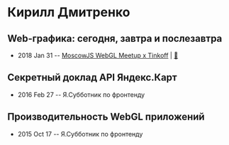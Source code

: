 # Кирилл Дмитренко

## Web-графика: сегодня, завтра и послезавтра
- 2018 Jan 31 -- [MoscowJS WebGL Meetup x Tinkoff](https://youtu.be/O0vBlgjm6P8)  | [:notebook:](https://cloud.mail.ru/public/B3VV/k3uWUnB5L)  
## Секретный доклад API Яндекс.Карт
- 2016 Feb 27 -- Я.Субботник по фронтенду    
## Производительность WebGL приложений
- 2015 Oct 17 -- Я.Субботник по фронтенду    
